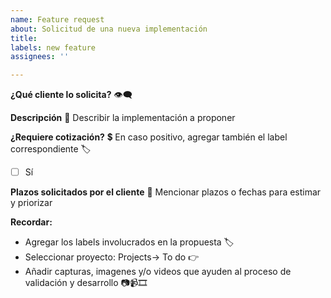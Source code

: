 ```yaml
---
name: Feature request
about: Solicitud de una nueva implementación
title: 
labels: new feature
assignees: ''

---
```


**¿Qué cliente lo solicita?** 👁‍🗨



**Descripción** 💬
Describir la implementación a proponer




**¿Requiere cotización?** 💲
En caso positivo, agregar también el label correspondiente 🏷

- [ ] Sí

**Plazos solicitados por el cliente** 📅
Mencionar plazos o fechas para estimar y priorizar



**Recordar:**
- Agregar los labels involucrados en la propuesta 🏷
- Seleccionar proyecto: Projects-> To do 👉
- Añadir capturas, imagenes y/o videos que ayuden al proceso de validación y desarrollo 📷📹🎞
